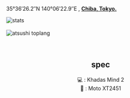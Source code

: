 35°36′26.2″N 140°06′22.9″E , **[Chiba, Tokyo.](https://en.wikipedia.org/wiki/Chiba_(city))**


<img align="center" src="https://github-readme-stats.vercel.app/api?username=atsushi444&include_all_commits=true&count_private=true&show_icons=true&line_height=30&title_color=CDB4DB&icon_color=CDB4DB&text_color=D3D3D3&bg_color=0A0A0A" alt="stats">
<br />
<br />
<img src="https://github-readme-stats.vercel.app/api/top-langs/?username=atsushi444&layout=compact&theme=dark&bg_color=0A0A0A" alt="atsushi toplang"/>
<br />
<br />
<br />
<div align="center">
<h2>spec</h2>
💻 : Khadas Mind 2
<div align="center">
📱 : Moto XT2451

